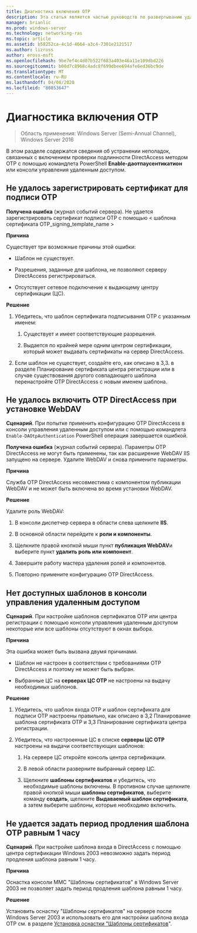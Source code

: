 ```yaml
---
title: Диагностика включения OTP
description: Эта статья является частью руководств по развертыванию удаленного доступа с помощью проверки подлинности OTP в Windows Server 2016.
manager: brianlic
ms.prod: windows-server
ms.technology: networking-ras
ms.topic: article
ms.assetid: b58252ca-4c1d-4664-a3c4-7301e2121517
ms.author: lizross
author: eross-msft
ms.openlocfilehash: 9be7ef4c4d07b522f683a403e46a11e109dbd226
ms.sourcegitcommit: b00d7c8968c4adc8f699dbee694afe6ed36bc9de
ms.translationtype: MT
ms.contentlocale: ru-RU
ms.lasthandoff: 04/08/2020
ms.locfileid: "80853647"
---
```

# <a name="troubleshooting-enabling-otp"></a>Диагностика включения OTP

>Область применения: Windows Server (Semi-Annual Channel), Windows Server 2016

В этом разделе содержатся сведения об устранении неполадок, связанных с включением проверки подлинности DirectAccess методом OTP с помощью командлета PowerShell **Enable-даотпаусентикатион** или консоли управления удаленным доступом.
  
## <a name="failed-to-enroll-the-otp-signing-certificate"></a>Не удалось зарегистрировать сертификат для подписи OTP  
**Получена ошибка** (журнал событий сервера). Не удается зарегистрировать сертификат подписи OTP с помощью < шаблона сертификата OTP_signing_template_name >  
  
**Причина**  
  
Существует три возможные причины этой ошибки:  
  
-   Шаблон не существует.  
  
-   Разрешения, заданные для шаблона, не позволяют серверу DirectAccess регистрироваться.  
  
-   Отсутствует сетевое подключение к выдающему центру сертификации (ЦС).  
  
**Решение**  
  
1.  Убедитесь, что шаблон сертификата подписывания OTP с указанным именем:  
  
    1.  Существует и имеет соответствующие разрешения.  
  
    2.  Выдается по крайней мере одним центром сертификации, который может выдавать сертификаты на сервер DirectAccess.  
  
2.  Если шаблон не существует, создайте его, как описано в 3,3. в разделе Планирование сертификата центра регистрации или в случае существования другого совпадающего шаблона перенастройте OTP DirectAccess с новым именем шаблона.  
  
## <a name="failed-to-enable-directaccess-otp-when-webdav-is-installed"></a>Не удалось включить OTP DirectAccess при установке WebDAV  
**Сценарий**. При попытке применить конфигурацию OTP DirectAccess в консоли управления удаленным доступом или с помощью командлета `Enable-DAOtpAuthentication` PowerShell операция завершается ошибкой.  
  
**Получена ошибка** (журнал событий сервера). Параметры OTP DirectAccess не могут быть применены, так как расширение WebDAV IIS запущено на сервере. Удалите WebDAV и снова примените параметры.  
  
**Причина**  
  
Служба OTP DirectAccess несовместима с компонентом публикации WebDAV и не может быть включена во время установки WebDAV.  
  
**Решение**  
  
Удалите роль WebDAV:  
  
1.  В консоли диспетчер сервера в области слева щелкните **IIS**.  
  
2.  В основной области перейдите к **роли и компоненты**.  
  
3.  Щелкните правой кнопкой мыши пункт **публикация WebDAV**и выберите пункт **удалить роль или компонент**.  
  
4.  Завершите работу мастера удаления ролей и компонентов.  
  
5.  Повторно примените конфигурацию OTP DirectAccess.  
  
## <a name="no-templates-available-in-the-remote-access-management-console"></a>Нет доступных шаблонов в консоли управления удаленным доступом  
**Сценарий**. При настройке шаблонов сертификатов OTP или центра регистрации с помощью консоли управления удаленным доступом некоторые или все шаблоны отсутствуют в окнах выбора.  
  
**Причина**  
  
Эта ошибка может быть вызвана двумя причинами.  
  
-   Шаблон не настроен в соответствии с требованиями OTP DirectAccess и поэтому не может быть выбран.  
  
-   Выбранные ЦС на **серверах ЦС OTP** не настроены на выдачу необходимых шаблонов.  
  
**Решение**  
  
1.  Убедитесь, что шаблон входа OTP и шаблон сертификата для подписи OTP настроены правильно, как описано в 3,2 Планирование шаблона сертификата OTP и 3,3 Планирование сертификата центра регистрации.  
  
2.  Убедитесь, что настроенные ЦС в списке **серверы ЦС OTP** настроены на выдачи соответствующих шаблонов:  
  
    1.  На сервере ЦС откройте консоль центра сертификации.  
  
    2.  В левой области разверните выбранный сервер ЦС.  
  
    3.  Щелкните **шаблоны сертификатов** и убедитесь, что необходимые шаблоны включены. В противном случае щелкните правой кнопкой мыши **шаблоны сертификатов**, выберите команду **создать**, щелкните **Выдаваемый шаблон сертификата**, а затем выберите шаблоны, которые необходимо включить.  
  
## <a name="cannot-set-renewal-period-of-otp-template-to-1-hour"></a>Не удается задать период продления шаблона OTP равным 1 часу  
**Сценарий**. При настройке шаблона входа в DirectAccess с помощью центра сертификации Windows 2003 невозможно задать период продления шаблона равным 1 часу.  
  
**Причина**  
  
Оснастка консоли MMC "Шаблоны сертификатов" в Windows Server 2003 не позволяет задать период продления шаблона равным 1 часу.  
  
**Решение**  
  
Установить оснастку "Шаблоны сертификатов" на сервере после Windows Server 2003 и использовать его для настройки шаблона входа OTP см. в разделе [Установка оснастки "Шаблоны сертификатов](https://technet.microsoft.com/library/cc732445.aspx)".  
  


